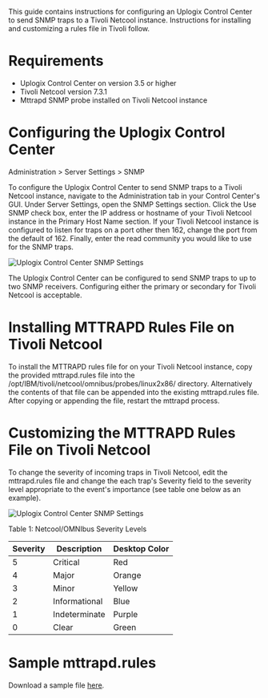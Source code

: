 <!-- 5.4 -->

This guide contains instructions for configuring an Uplogix Control Center to send SNMP traps to a Tivoli Netcool instance. Instructions for installing and customizing a rules file in Tivoli follow.

# Requirements
* Uplogix Control Center on version 3.5 or higher
* Tivoli Netcool version 7.3.1
* Mttrapd SNMP probe installed on Tivoli Netcool instance

# Configuring the Uplogix Control Center

<div class='ucc' />Administration > Server Settings > SNMP</div>

To configure the Uplogix Control Center to send SNMP traps to a Tivoli Netcool instance, navigate to the Administration tab in your Control Center's GUI. Under Server Settings, open the SNMP Settings section. Click the Use SNMP check box, enter the IP address or hostname of your Tivoli Netcool instance in the Primary Host Name section. If your Tivoli Netcool instance is configured to listen for traps on a port other then 162, change the port from the default of 162. Finally, enter the read community you would like to use for the SNMP traps.

![Uplogix Control Center SNMP Settings](http://uplogix.com/support/docs/img/6.0/ucc-snmp-settings.png)

The Uplogix Control Center can be configured to send SNMP traps to up to two SNMP receivers. Configuring either the primary or secondary for Tivoli Netcool is acceptable.

# Installing MTTRAPD Rules File on Tivoli Netcool

To install the MTTRAPD rules file for on your Tivoli Netcool instance, copy the provided mttrapd.rules file into the /opt/IBM/tivoli/netcool/omnibus/probes/linux2x86/ directory. Alternatively the contents of that file can be appended into the existing mttrapd.rules file. After copying or appending the file, restart the mttrapd process.

# Customizing the MTTRAPD Rules File on Tivoli Netcool

To change the severity of incoming traps in Tivoli Netcool, edit the mttrapd.rules file and change the each trap's Severity field to the severity level appropriate to the event's importance (see table one below as an example).

![Uplogix Control Center SNMP Settings](http://uplogix.com/support/docs/img/5.4/uplogix_control_center_snmp_settings_mib.jpg)

Table 1: Netcool/OMNIbus Severity Levels

| Severity | Description | Desktop Color
|---|---|---|
|5 | Critical | Red
|4 |Major	|Orange
|3 |	Minor|	Yellow
|2	|Informational	|Blue
|1	|Indeterminate	|Purple
|0	|Clear	|Green

# Sample mttrapd.rules

Download a sample file [here](http://uplogix.com/docs/pdf/misc/mttrapd.rules).